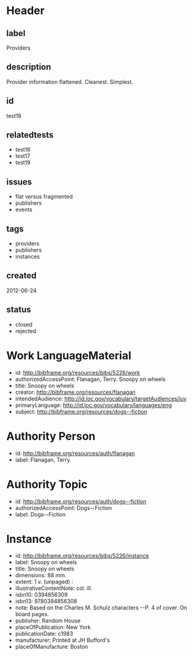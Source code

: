 # Header

## label

Providers

## description

Provider information flattened.  Cleanest.  Simplest.

## id

test18

## relatedtests

* test16
* test17
* test19

## issues

* flat versus fragmented
* publishers
* events

## tags

* providers
* publishers
* instances

## created

2012-06-24

## status

* closed
* rejected

# Work LanguageMaterial

* id: <http://bibframe.org/resources/bibs/5226/work>
* authorizedAccessPoint: Flanagan, Terry. Snoopy on wheels
* title: Snoopy on wheels
* creator:  <http://bibframe.org/resources/flanagan>
* intendedAudience: <http://id.loc.gov/vocabulary/targetAudiences/juv>
* primaryLanguage: <http://id.loc.gov/vocabulary/languages/eng>	
* subject: <http://bibframe.org/resources/dogs--fiction>

# Authority Person

* id: <http://bibframe.org/resources/auth/flanagan>
* label: Flanagan, Terry.

# Authority Topic

* id: <http://bibframe.org/resources/auth/dogs--fiction>
* authorizedAccessPoint: Dogs--Fiction
* label: Dogs--Fiction
	
# Instance

* id: <http://bibframe.org/resources/bibs/5226/instance>
* label: Snoopy on wheels
* title: Snoopy on wheels
* dimensions: 88 mm.
* extent: 1 v. (unpaged) :
* illustrativeContentNote: col. ill.
* isbn10: 0394856309
* isbn13: 9780394856308
* note: Based on the Charles M. Schulz characters --P. 4 of cover. On board pages.
* publisher: Random House
* placeOfPublication: New York
* publicationDate: c1983
* manufacturer: Printed at JH Bufford's
* placeOfManufacture: Boston

